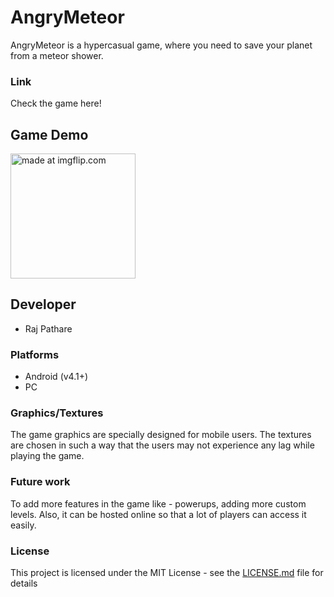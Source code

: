 # AngryMeteor
AngryMeteor is a hypercasual game, where you need to save your planet from a meteor shower.

### Link 
<p>Check the game here!<a href="https://play.google.com/store/apps/details?id=com.KTKGameStudios.AngryMeteor"></a></p>

## Game Demo
<a href="https://imgflip.com/gif/2tu2rz"><img src="https://i.imgflip.com/2tu2rz.gif" title="made at imgflip.com" width = "200px"></a>



## Developer
- Raj Pathare

### Platforms
- Android (v4.1+)
- PC


### Graphics/Textures
The game graphics are specially designed for mobile users. The textures are chosen in such a way that the users may not experience any lag while playing the game.


### Future work
To add more features in the game like - powerups, adding more custom levels. Also, it can be hosted online so that a lot of players can access it easily.

### License

This project is licensed under the MIT License - see the [LICENSE.md](LICENSE.md) file for details
